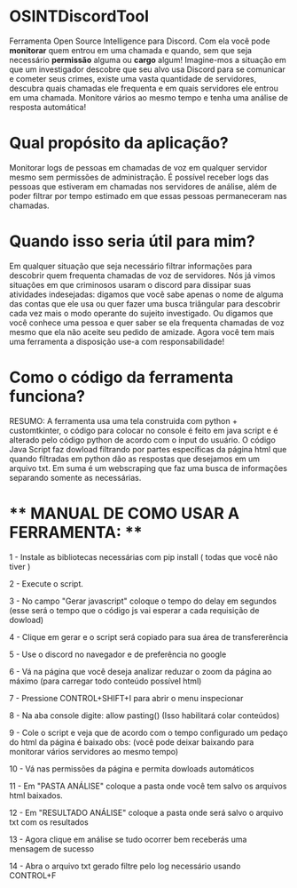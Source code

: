 # OSINTDiscordTool
Ferramenta Open Source Intelligence para Discord. Com ela você pode **monitorar** quem entrou em uma chamada e quando, sem que seja necessário **permissão** alguma ou **cargo** algum! Imagine-mos a situação em que um investigador descobre que seu alvo usa Discord para se comunicar e cometer seus crimes, existe uma vasta quantidade de servidores, descubra quais chamadas ele frequenta e em quais servidores ele entrou em uma chamada.  Monitore vários ao mesmo tempo e tenha uma análise de resposta automática! 


# Qual propósito da aplicação? 


Monitorar logs de pessoas em chamadas de voz em qualquer servidor mesmo sem permissões de administração. É possível receber logs das pessoas que estiveram em chamadas nos servidores de análise, além de poder filtrar por tempo estimado em que essas pessoas permaneceram nas chamadas.

# Quando isso seria útil para mim? 


Em qualquer situação que seja necessário filtrar informações para descobrir quem frequenta chamadas de voz de servidores. Nós já vimos situações em que criminosos usaram o discord para dissipar suas atividades indesejadas: digamos que você sabe apenas o nome de alguma das contas que ele usa ou quer fazer uma busca triângular para descobrir cada vez mais o modo operante do sujeito investigado. Ou digamos que você conhece uma pessoa e quer saber se ela frequenta chamadas de voz mesmo que ela não aceite seu pedido de amizade. Agora você tem mais uma ferramenta a disposição use-a com responsabilidade!


# Como o código da ferramenta funciona? 

RESUMO:
A ferramenta usa uma tela construida com python + customtkinter, o código para colocar no console é feito em java script e é alterado pelo código python de acordo com o input do usuário. O código Java Script faz dowload filtrando por partes específicas da página html que quando filtradas em python dão as respostas que desejamos em um arquivo txt. Em suma é um webscraping que faz uma busca de informações separando somente as necessárias.    

# ** MANUAL DE COMO USAR A FERRAMENTA: **

1 -  Instale as bibliotecas necessárias com pip install ( todas que você não tiver )


2 -  Execute o script.


3 -  No campo "Gerar javascript" coloque o tempo do delay em segundos (esse será o tempo que o código js vai esperar a cada requisição de dowload)


4 -  Clique em gerar e o script será copiado para sua área de transfererência


5 -  Use o discord no navegador e de preferência no google


6 -  Vá na página que você deseja analizar reduzar o zoom da página ao máximo (para carregar todo conteúdo possível html)


7 -  Pressione CONTROL+SHIFT+I para abrir o menu inspecionar


8 -  Na aba console digite:  allow pasting()          (Isso habilitará colar conteúdos)


9 -  Cole o script e veja que de acordo com o tempo configurado um pedaço do html da página é baixado 
     obs: (você pode deixar baixando para monitorar vários servidores ao mesmo tempo)

     
10 - Vá nas permissões da página e permita dowloads automáticos


11 - Em "PASTA ANÁLISE" coloque a pasta onde você tem salvo os arquivos html baixados.


12 - Em "RESULTADO ANÁLISE" coloque a pasta onde será salvo o arquivo txt com os resultados


13 - Agora clique em análise se tudo ocorrer bem receberás uma mensagem de sucesso


14 - Abra o arquivo txt gerado filtre pelo log necessário usando CONTROL+F 
